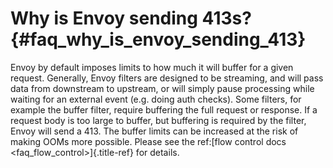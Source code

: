 Why is Envoy sending 413s? {#faq_why_is_envoy_sending_413}
==========================

Envoy by default imposes limits to how much it will buffer for a given
request. Generally, Envoy filters are designed to be streaming, and will
pass data from downstream to upstream, or will simply pause processing
while waiting for an external event (e.g. doing auth checks). Some
filters, for example the buffer filter, require buffering the full
request or response. If a request body is too large to buffer, but
buffering is required by the filter, Envoy will send a 413. The buffer
limits can be increased at the risk of making OOMs more possible. Please
see the ref:[flow control docs \<faq\_flow\_control\>]{.title-ref} for
details.
